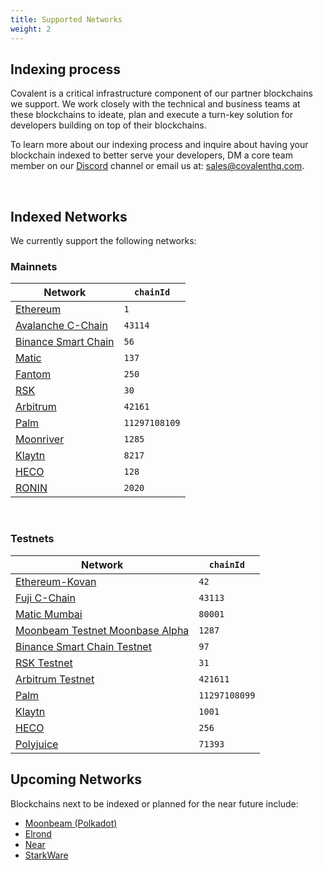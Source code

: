 ```yaml
---
title: Supported Networks
weight: 2
---
```



## Indexing process

Covalent is a critical infrastructure component of our partner blockchains we support. We work closely with the technical and business teams at these blockchains to ideate, plan and execute a turn-key solution for developers building on top of their blockchains.

To learn more about our indexing process and inquire about having your blockchain indexed to better serve your developers, DM a core team member on our [Discord](https://discord.gg/M4aRubV) channel or email us at: sales@covalenthq.com.

&nbsp;

## Indexed Networks

We currently support the following networks:

### Mainnets

<TableWrap>

| Network                                  | `chainId` |
| ---------------------------------------- | --------- |
| [Ethereum](/docs/networks/ethereum)           | `1`       |
| [Avalanche C-Chain](/docs/networks/avalanche) | `43114`   |
| [Binance Smart Chain](/docs/networks/bsc)     | `56`      |
| [Matic](/docs/networks/matic)                 | `137`     |
| [Fantom](/docs/networks/fantom)               | `250`     |
| [RSK](/docs/networks/rsk)                     | `30`     |
| [Arbitrum](/docs/networks/arbitrum)           | `42161`     |
| [Palm](/docs/networks/palm)                   | `11297108109`     |
| [Moonriver](/docs/networks/moonriver)         | `1285` |
| [Klaytn](/docs/networks/klaytn)               | `8217` |
| [HECO](/docs/networks/heco)               | `128` |
| [RONIN](/docs/networks/ronin)               | `2020` |

</TableWrap>

&nbsp;

### Testnets

<TableWrap>

| Network                             | `chainId` |
| ----------------------------------- | --------- |
| [Ethereum-Kovan](/docs/networks/ethereum) | `42`   |
| [Fuji C-Chain](/docs/networks/avalanche) | `43113`   |
| [Matic Mumbai](/docs/networks/matic)     | `80001`   |
| [Moonbeam Testnet Moonbase Alpha](/docs/networks/moonbeam)     | `1287`   |
| [Binance Smart Chain Testnet](/docs/networks/bsc)     | `97`   |
| [RSK Testnet](/docs/networks/rsk)               | `31`     |
| [Arbitrum Testnet](/docs/networks/arbitrum)               | `421611`     |
| [Palm](/docs/networks/palm)                   | `11297108099`     |
| [Klaytn](/docs/networks/klaytn)                   | `1001`     |
| [HECO](/docs/networks/heco)               | `256` |
| [Polyjuice](/docs/networks/polyjuice)               | `71393` |
</TableWrap>

## Upcoming Networks

Blockchains next to be indexed or planned for the near future include:
* [Moonbeam (Polkadot)](https://moonbeam.network/)
* [Elrond](https://elrond.com/)
* [Near](https://near.org/)
* [StarkWare](https://starkware.co/)
